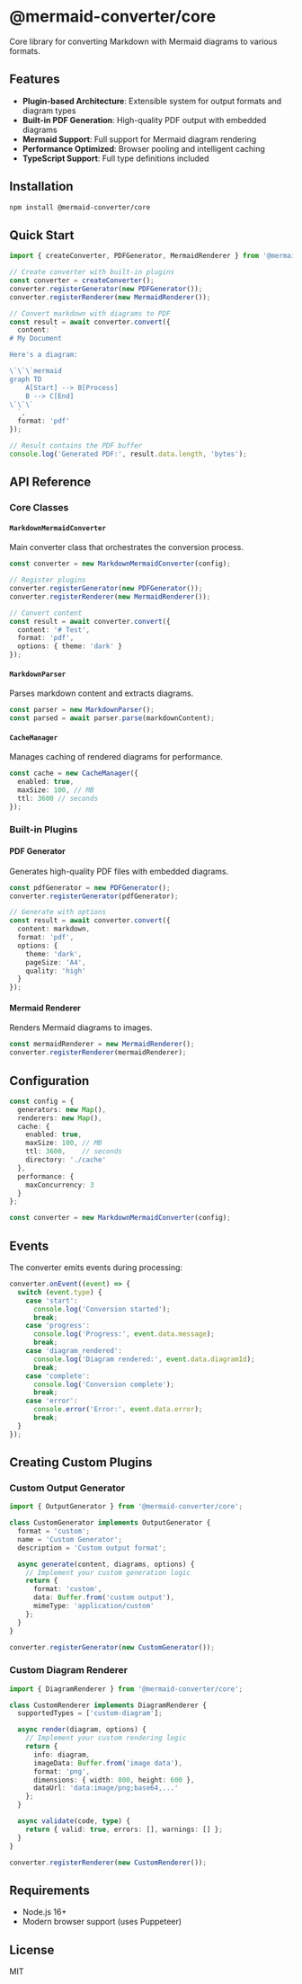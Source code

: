 # @mermaid-converter/core

Core library for converting Markdown with Mermaid diagrams to various formats.

## Features

- **Plugin-based Architecture**: Extensible system for output formats and diagram types
- **Built-in PDF Generation**: High-quality PDF output with embedded diagrams
- **Mermaid Support**: Full support for Mermaid diagram rendering
- **Performance Optimized**: Browser pooling and intelligent caching
- **TypeScript Support**: Full type definitions included

## Installation

```bash
npm install @mermaid-converter/core
```

## Quick Start

```typescript
import { createConverter, PDFGenerator, MermaidRenderer } from '@mermaid-converter/core';

// Create converter with built-in plugins
const converter = createConverter();
converter.registerGenerator(new PDFGenerator());
converter.registerRenderer(new MermaidRenderer());

// Convert markdown with diagrams to PDF
const result = await converter.convert({
  content: `
# My Document

Here's a diagram:

\`\`\`mermaid
graph TD
    A[Start] --> B[Process]
    B --> C[End]
\`\`\`
  `,
  format: 'pdf'
});

// Result contains the PDF buffer
console.log('Generated PDF:', result.data.length, 'bytes');
```

## API Reference

### Core Classes

#### `MarkdownMermaidConverter`

Main converter class that orchestrates the conversion process.

```typescript
const converter = new MarkdownMermaidConverter(config);

// Register plugins
converter.registerGenerator(new PDFGenerator());
converter.registerRenderer(new MermaidRenderer());

// Convert content
const result = await converter.convert({
  content: '# Test',
  format: 'pdf',
  options: { theme: 'dark' }
});
```

#### `MarkdownParser`

Parses markdown content and extracts diagrams.

```typescript
const parser = new MarkdownParser();
const parsed = await parser.parse(markdownContent);
```

#### `CacheManager`

Manages caching of rendered diagrams for performance.

```typescript
const cache = new CacheManager({
  enabled: true,
  maxSize: 100, // MB
  ttl: 3600 // seconds
});
```

### Built-in Plugins

#### PDF Generator

Generates high-quality PDF files with embedded diagrams.

```typescript
const pdfGenerator = new PDFGenerator();
converter.registerGenerator(pdfGenerator);

// Generate with options
const result = await converter.convert({
  content: markdown,
  format: 'pdf',
  options: {
    theme: 'dark',
    pageSize: 'A4',
    quality: 'high'
  }
});
```

#### Mermaid Renderer

Renders Mermaid diagrams to images.

```typescript
const mermaidRenderer = new MermaidRenderer();
converter.registerRenderer(mermaidRenderer);
```

## Configuration

```typescript
const config = {
  generators: new Map(),
  renderers: new Map(),
  cache: {
    enabled: true,
    maxSize: 100, // MB
    ttl: 3600,    // seconds
    directory: './cache'
  },
  performance: {
    maxConcurrency: 3
  }
};

const converter = new MarkdownMermaidConverter(config);
```

## Events

The converter emits events during processing:

```typescript
converter.onEvent((event) => {
  switch (event.type) {
    case 'start':
      console.log('Conversion started');
      break;
    case 'progress':
      console.log('Progress:', event.data.message);
      break;
    case 'diagram_rendered':
      console.log('Diagram rendered:', event.data.diagramId);
      break;
    case 'complete':
      console.log('Conversion complete');
      break;
    case 'error':
      console.error('Error:', event.data.error);
      break;
  }
});
```

## Creating Custom Plugins

### Custom Output Generator

```typescript
import { OutputGenerator } from '@mermaid-converter/core';

class CustomGenerator implements OutputGenerator {
  format = 'custom';
  name = 'Custom Generator';
  description = 'Custom output format';

  async generate(content, diagrams, options) {
    // Implement your custom generation logic
    return {
      format: 'custom',
      data: Buffer.from('custom output'),
      mimeType: 'application/custom'
    };
  }
}

converter.registerGenerator(new CustomGenerator());
```

### Custom Diagram Renderer

```typescript
import { DiagramRenderer } from '@mermaid-converter/core';

class CustomRenderer implements DiagramRenderer {
  supportedTypes = ['custom-diagram'];

  async render(diagram, options) {
    // Implement your custom rendering logic
    return {
      info: diagram,
      imageData: Buffer.from('image data'),
      format: 'png',
      dimensions: { width: 800, height: 600 },
      dataUrl: 'data:image/png;base64,...'
    };
  }

  async validate(code, type) {
    return { valid: true, errors: [], warnings: [] };
  }
}

converter.registerRenderer(new CustomRenderer());
```

## Requirements

- Node.js 16+
- Modern browser support (uses Puppeteer)

## License

MIT